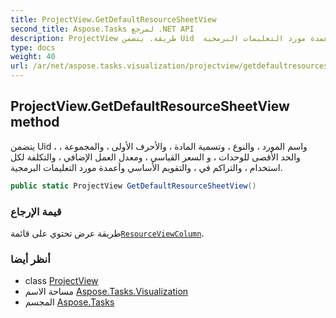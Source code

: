 ```yaml
---
title: ProjectView.GetDefaultResourceSheetView
second_title: Aspose.Tasks لمرجع .NET API
description: ProjectView طريقة. يتضمن Uid  واسم المورد  والنوع  وتسمية المادة  والأحرف الأولى  والمجموعة  والحد الأقصى للوحدات  و السعر القياسي  ومعدل العمل الإضافي  والتكلفة لكل استخدام  والتراكم في  والتقويم الأساسي وأعمدة مورد التعليمات البرمجية.
type: docs
weight: 40
url: /ar/net/aspose.tasks.visualization/projectview/getdefaultresourcesheetview/
---
```

## ProjectView.GetDefaultResourceSheetView method

يتضمن Uid ، واسم المورد ، والنوع ، وتسمية المادة ، والأحرف الأولى ، والمجموعة ، والحد الأقصى للوحدات ، و السعر القياسي ، ومعدل العمل الإضافي ، والتكلفة لكل استخدام ، والتراكم في ، والتقويم الأساسي وأعمدة مورد التعليمات البرمجية.

```csharp
public static ProjectView GetDefaultResourceSheetView()
```

### قيمة الإرجاع

طريقة عرض تحتوي على قائمة[`ResourceViewColumn`](../../resourceviewcolumn/).

### أنظر أيضا

* class [ProjectView](../)
* مساحة الاسم [Aspose.Tasks.Visualization](../../projectview/)
* المجسم [Aspose.Tasks](../../../)


